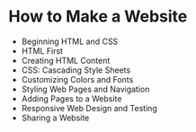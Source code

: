 # How to Make a Website
- Beginning HTML and CSS
- HTML First
- Creating HTML Content
- CSS: Cascading Style Sheets
- Customizing Colors and Fonts
- Styling Web Pages and Navigation
- Adding Pages to a Website
- Responsive Web Design and Testing
- Sharing a Website
